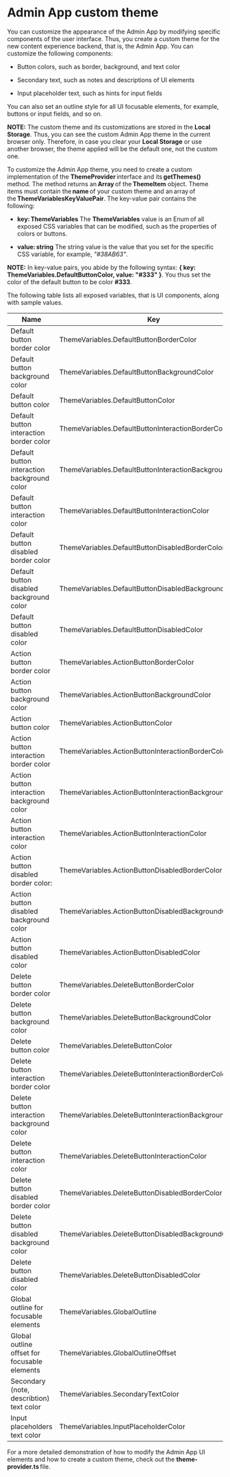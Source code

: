 # Admin App custom theme

You can customize the appearance of the Admin App by modifying specific components of the user interface. Thus, you create a custom theme for the new content experience backend, that is, the Admin App. You can customize the following components: 

* Button colors, such as border, background, and text color 

* Secondary text, such as notes and descriptions of UI elements 

* Input placeholder text, such as hints for input fields 

You can also set an outline style for all UI focusable elements, for example, buttons or input fields, and so on. 

**NOTE:** The custom theme and its customizations are stored in the **Local Storage**. Thus, you can see the custom Admin App theme in the current browser only. Therefore, in case you clear your **Local Storage** or use another browser, the theme applied will be the default one, not the custom one.

To customize the Admin App theme, you need to create a custom implementation of the **ThemeProvider** interface and its **getThemes()** method. The method returns an **Array** of the **ThemeItem** object. Theme items must contain the **name** of your custom theme and an array of the **ThemeVariablesKeyValuePair**. The key-value pair contains the following: 

* **key: ThemeVariables**
  The **ThemeVariables** value is an Enum of all exposed CSS variables that can be modified, such as the properties of colors or buttons. 

* **value: string**
  The string value is the value that you set for the specific CSS variable, for example, *"#38AB63"*. 

**NOTE:** In key-value pairs, you abide by the following syntax: **{ key: ThemeVariables.DefaultButtonColor, value: "#333" }**. You thus set the color of the default button to be color **#333**. 

The following table lists all exposed variables, that is UI components, along with sample values.

| Name                                          | Key                                                       | Value                 |
| --------------------------------------------- | --------------------------------------------------------- | --------------------- |
| Default button border color                   | ThemeVariables.DefaultButtonBorderColor                   | "#E4E4E4"             |
| Default button background color               | ThemeVariables.DefaultButtonBackgroundColor               | "#FFF"                |
| Default button color                          | ThemeVariables.DefaultButtonColor                         | "#333"                |
| Default button interaction border color       | ThemeVariables.DefaultButtonInteractionBorderColor        | "#E4E4E4"             |
| Default button interaction background color   | ThemeVariables.DefaultButtonInteractionBackgroundColor    | "#E4E4E4"             |
| Default button interaction color              | ThemeVariables.DefaultButtonInteractionColor              | "#333"                |
| Default button disabled border color          | ThemeVariables.DefaultButtonDisabledBorderColor           | "#EEE"                |
| Default button disabled background color      | ThemeVariables.DefaultButtonDisabledBackgroundColor       | "#FFF"                |
| Default button disabled color                 | ThemeVariables.DefaultButtonDisabledColor                 | "#E4E4E4"             |
| Action button border color                    | ThemeVariables.ActionButtonBorderColor                    | "#38AB63"             |
| Action button background color                | ThemeVariables.ActionButtonBackgroundColor                | "#38AB63"             |
| Action button color                           | ThemeVariables.ActionButtonColor                          | "#FFF"                |
| Action button interaction border color        | ThemeVariables.ActionButtonInteractionBorderColor         | "#1F924A"             |
| Action button interaction background color    | ThemeVariables.ActionButtonInteractionBackgroundColor     | "#1F924A"             |
| Action button interaction color               | ThemeVariables.ActionButtonInteractionColor               | "#FFF"                |
| Action button disabled border color:          | ThemeVariables.ActionButtonDisabledBorderColor            | "#C4E6D1"             |
| Action button disabled background color       | ThemeVariables.ActionButtonDisabledBackgroundColor        | "#C4E6D1"             |
| Action button disabled color                  | ThemeVariables.ActionButtonDisabledColor                  | "#FFF"                |
| Delete button border color                    | ThemeVariables.DeleteButtonBorderColor                    | "#FF4848"             |
| Delete button background color                | ThemeVariables.DeleteButtonBackgroundColor                | "#FF4848"             |
| Delete button color                           | ThemeVariables.DeleteButtonColor                          | "#FFF"                |
| Delete button interaction border color        | ThemeVariables.DeleteButtonInteractionBorderColor         | "#E62F2F"             |
| Delete button interaction background color    | ThemeVariables.DeleteButtonInteractionBackgroundColor     | "#E62F2F"             |
| Delete button interaction color               | ThemeVariables.DeleteButtonInteractionColor               | "#FFF"                |
| Delete button disabled border color           | ThemeVariables.DeleteButtonDisabledBorderColor            | "#FFC8C8"             |
| Delete button disabled background color       | ThemeVariables.DeleteButtonDisabledBackgroundColor        | "#FFC8C8"             |
| Delete button disabled color                  | ThemeVariables.DeleteButtonDisabledColor                  | "#FFF"                |
| Global outline for focusable elements         | ThemeVariables.GlobalOutline                              | "5px solid #DCECF5"   |
| Global outline offset for focusable elements  | ThemeVariables.GlobalOutlineOffset                        | "5px"                 |
| Secondary (note, describtion) text color      | ThemeVariables.SecondaryTextColor                         | "#777"                |
| Input placeholders text color                 | ThemeVariables.InputPlaceholderColor                      | "#BBB"                |

For a more detailed demonstration of how to modify the Admin App UI elements and how to create a custom theme, check out the **theme-provider.ts** file.
